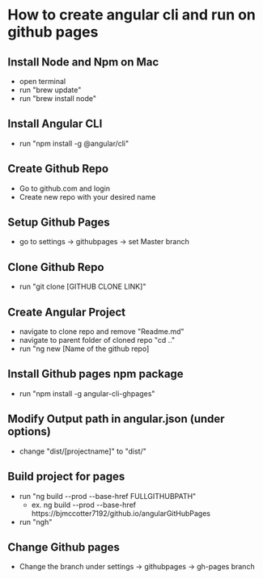 # How to create angular cli and run on github pages

## Install Node and Npm on Mac
- open terminal
- run "brew update"
- run "brew install node"

## Install Angular CLI
- run "npm install -g @angular/cli"

## Create Github Repo
- Go to github.com and login
- Create new repo with your desired name

## Setup Github Pages
- go to settings -> githubpages -> set Master branch

## Clone Github Repo
- run "git clone [GITHUB CLONE LINK]"

## Create Angular Project
- navigate to clone repo and remove "Readme.md"
- navigate to parent folder of cloned repo "cd .."
- run "ng new [Name of the github repo]

## Install Github pages npm package
- run "npm install -g angular-cli-ghpages"

## Modify Output path in angular.json (under options)
- change "dist/[projectname]" to "dist/"

## Build project for pages
- run "ng build --prod --base-href FULLGITHUBPATH"
  - ex. ng build --prod --base-href https://bjmccotter7192/github.io/angularGitHubPages
- run "ngh"

## Change Github pages 
- Change the branch under settings -> githubpages -> gh-pages branch